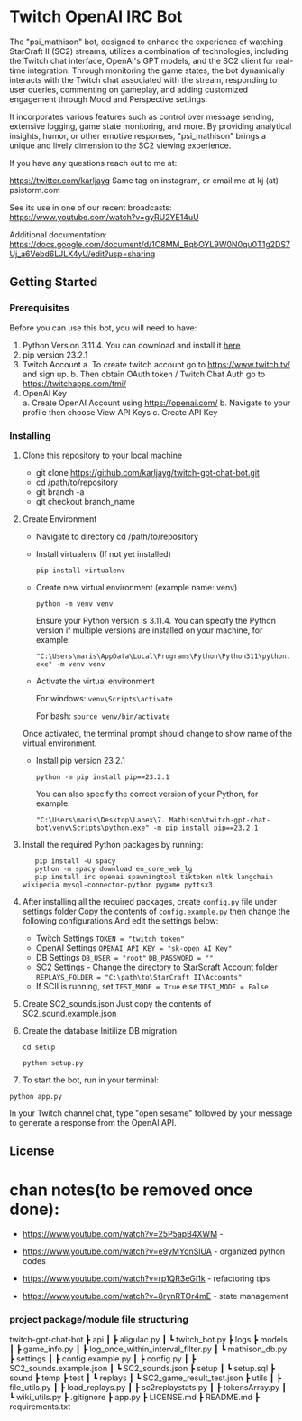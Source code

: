 # Twitch OpenAI IRC Bot

The "psi_mathison" bot, designed to enhance the experience of watching StarCraft II (SC2) streams, utilizes a combination of technologies, including the Twitch chat interface, OpenAI's GPT models, and the SC2 client for real-time integration. Through monitoring the game states, the bot dynamically interacts with the Twitch chat associated with the stream, responding to user queries, commenting on gameplay, and adding customized engagement through Mood and Perspective settings. 

It incorporates various features such as control over message sending, extensive logging, game state monitoring, and more. By providing analytical insights, humor, or other emotive responses, "psi_mathison" brings a unique and lively dimension to the SC2 viewing experience.

If you have any questions reach out to me at:

https://twitter.com/karljayg  Same tag on instagram, or email me at kj (at) psistorm.com

See its use in one of our recent broadcasts: https://www.youtube.com/watch?v=gyRU2YE14uU

Additional documentation: https://docs.google.com/document/d/1C8MM_BqbOYL9W0N0qu0T1g2DS7Uj_a6Vebd6LJLX4yU/edit?usp=sharing

## Getting Started

### Prerequisites

Before you can use this bot, you will need to have:
   1. Python Version 3.11.4. You can download and install it [here](https://www.python.org/downloads/release/python-3114/)
   2. pip version 23.2.1
   3. Twitch Account
	   a. To create twitch account go to https://www.twitch.tv/ and sign up.
	   b. Then obtain OAuth token / Twitch Chat Auth go to https://twitchapps.com/tmi/
   4. OpenAI Key	
      a. Create OpenAI Account using https://openai.com/
      b. Navigate to your profile then choose View API Keys
      c. Create API Key

### Installing

1. Clone this repository to your local machine
   - git clone https://github.com/karljayg/twitch-gpt-chat-bot.git
   - cd /path/to/repository
   - git branch -a
   - git checkout branch_name

2. Create Environment
   - Navigate to directory
      cd /path/to/repository
   - Install virtualenv (If not yet installed)

      `pip install virtualenv`
      
   - Create new virtual environment (example name: venv)

      `python -m venv venv`
      
      Ensure your Python version is 3.11.4. You can specify the Python version if multiple versions are installed on your machine, for example:

      `"C:\Users\maris\AppData\Local\Programs\Python\Python311\python.exe" -m venv venv`
   - Activate the virtual environment

      For windows:
         `venv\Scripts\activate`

      For bash:
         `source venv/bin/activate`
   
   Once activated, the terminal prompt should change to show name of the virtual environment.
   - Install pip version 23.2.1

      `python -m pip install pip==23.2.1`

      You can also specify the correct version of your Python, for example:
      
      `"C:\Users\maris\Desktop\Lanex\7. Mathison\twitch-gpt-chat-bot\venv\Scripts\python.exe" -m pip install pip==23.2.1`

3. Install the required Python packages by running:
   ```
      pip install -U spacy
      python -m spacy download en_core_web_lg
      pip install irc openai spawningtool tiktoken nltk langchain wikipedia mysql-connector-python pygame pyttsx3
   ```

4. After installing all the required packages, create `config.py` file under settings folder
   Copy the contents of `config.example.py` then change the following configurations
   And edit the settings below:

   - Twitch Settings
      `TOKEN = "twitch token"`
   - OpenAI Settings
      `OPENAI_API_KEY = "sk-open AI Key"`
   - DB Settings
      `DB_USER = "root"`
      `DB_PASSWORD = ""`
   - SC2 Settings - Change the directory to  StarScraft Account folder
      `REPLAYS_FOLDER = "C:\path\to\StarCraft II\Accounts"`
   - If SCII is running, set
      `TEST_MODE = True`
      else
      `TEST_MODE = False`

5. Create SC2_sounds.json
   Just copy the contents of SC2_sound.example.json

6. Create the database
   Initilize DB migration

   ```
   cd setup
   ```
   ```
   python setup.py
   ```

7. To start the bot, run in your terminal:

```
python app.py
```

In your Twitch channel chat, type "open sesame" followed by your message to generate a response from the OpenAI API.


## License


# chan notes(to be removed once done):
   - https://www.youtube.com/watch?v=25P5apB4XWM - 

   - https://www.youtube.com/watch?v=e9yMYdnSlUA - organized python codes
      
   - https://www.youtube.com/watch?v=rp1QR3eGI1k - refactoring tips

   - https://www.youtube.com/watch?v=8rynRTOr4mE -  state management


### project package/module file structuring
twitch-gpt-chat-bot
    ┣ api
    ┃   ┣ aligulac.py
    ┃   ┗ twitch_bot.py
    ┣ logs
    ┣ models
    ┃   ┣ game_info.py
    ┃   ┣ log_once_within_interval_filter.py
    ┃   ┗ mathison_db.py
    ┣ settings
    ┃   ┣ config.example.py
    ┃   ┣ config.py
    ┃   ┣ SC2_sounds.example.json
    ┃   ┗ SC2_sounds.json
    ┣ setup
    ┃   ┗ setup.sql
    ┣ sound
    ┣ temp
    ┣ test
    ┃   ┗ replays
    ┃   ┗ SC2_game_result_test.json
    ┣ utils
    ┃   ┣ file_utils.py
    ┃   ┣ load_replays.py
    ┃   ┣ sc2replaystats.py
    ┃   ┣ tokensArray.py
    ┃   ┗ wiki_utils.py
    ┣ .gitignore
    ┣ app.py
    ┣ LICENSE.md
    ┣ README.md
    ┣ requirements.txt
    